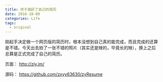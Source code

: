 ```yaml
---
title: 终于搞好了自己的简历
date: 2016-10-08
categories: Life
tags:
  - original
---
```


刚起手决定做一个网页版的简历时，根本没想到自己真的能完成，而且完成的还算是不错。今天出去拍了一张不错的照片（其实还是矬的，毕竟长的矬），换上之后总算是正式完成了自己的简历。

页面：
<a href="http://ziy.im/" target="_blank">http://ziy.im/</a>

源码：
<a href="https://github.com/zxyy63630/zyResume" target="_blank">https://github.com/zxyy63630/zyResume</a>
